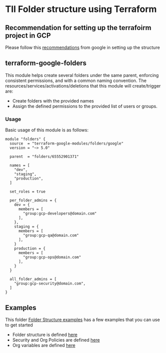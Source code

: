 # TII Folder structure using Terraform

## Recommendation for setting up the terrafoirm project in GCP
Please follow this [recommendations](https://cloud.google.com/docs/terraform/best-practices/general-style-structure) from google in setting up the structure

## terraform-google-folders
This module helps create several folders under the same parent, enforcing consistent permissions, and with a common naming convention.
The resources/services/activations/deletions that this module will create/trigger are:

- Create folders with the provided names
- Assign the defined permissions to the provided list of users or groups.

### Usage
Basic usage of this module is as follows:

```
module "folders" {
  source  = "terraform-google-modules/folders/google"
  version = "~> 5.0"

  parent  = "folders/65552901371"

  names = [
    "dev",
    "staging",
    "production",
  ]

  set_roles = true

  per_folder_admins = {
    dev = {
      members = [
        "group:gcp-developers@domain.com"
      ],
    },
    staging = {
      members = [
        "group:gcp-qa@domain.com"
      ],
    }
    production = {
      members = [
        "group:gcp-ops@domain.com"
      ],
    }
  }

  all_folder_admins = [
    "group:gcp-security@domain.com",
  ]
}

```
## Examples
This folder [Folder Structure examples](/examples/) has a few examples that you can use to get started

- Folder structure is defined [here](/examples/main.tf)
- Security and Org Policies are defined [here](/examples/security.tf)
- Org variables are defined [here](/examples/org.tfvars.example)
